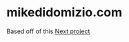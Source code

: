 # mikedidomizio.com

Based off of this [Next project](https://github.com/timlrx/tailwind-nextjs-starter-blog)

